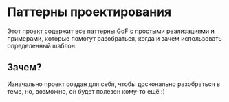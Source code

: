 # Паттерны проектирования
Этот проект содержит все паттерны GoF с простыми реализациями и примерами, которые помогут разобраться, когда и зачем использовать определенный шаблон.

## Зачем?
Изначально проект создан для себя, чтобы досконально разобраться в теме, но, возможно, он будет полезен кому-то ещё :)
